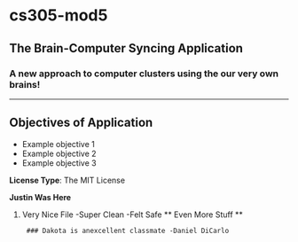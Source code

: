 # cs305-mod5
## The Brain-Computer Syncing Application
### A new approach to computer clusters using the our very own brains!

---
## Objectives of Application
- Example objective 1
- Example objective 2
- Example objective 3

**License Type**: The MIT License

**Justin Was Here**
1. Very Nice File
    -Super Clean
        -Felt Safe
** Even More Stuff **
        
        ### Dakota is anexcellent classmate -Daniel DiCarlo
